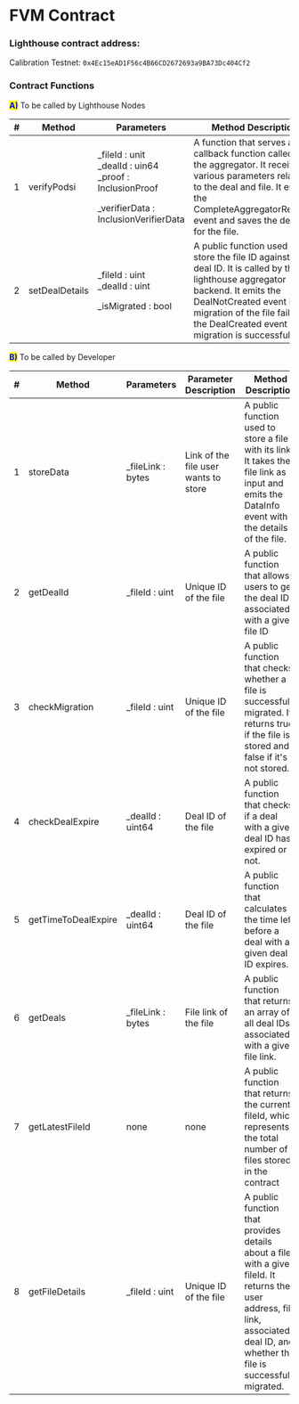 # FVM Contract

### Lighthouse contract address:&#x20;

Calibration Testnet: `0x4Ec15eAD1F56c4B66CD2672693a9BA73Dc404Cf2`

### Contract Functions

<mark style="color:blue;">**A)**</mark> To be called by Lighthouse Nodes

<table><thead><tr><th width="68" data-type="number">#</th><th width="148">Method</th><th width="301">Parameters</th><th>Method Description</th></tr></thead><tbody><tr><td>1</td><td>verifyPodsi</td><td><p>_fileId : unit <br>_dealId : uin64 <br>_proof : InclusionProof  </p><p>_verifierData : InclusionVerifierData</p></td><td>A function that serves as a callback function called by the aggregator. It receives various parameters related to the deal and file. It emits the CompleteAggregatorRequest event and saves the deal ID for the file.</td></tr><tr><td>2</td><td>setDealDetails</td><td><p>_fileId : uint <br>_dealId : uint</p><p>_isMigrated : bool</p></td><td>A public function used to store the file ID against the deal ID. It is called by the lighthouse aggregator backend. It emits the DealNotCreated event if the migration of the file fails and the DealCreated event if the migration is successful.</td></tr></tbody></table>



<mark style="color:blue;">**B)**</mark> To be called by Developer

<table><thead><tr><th width="62.00000000000003">#</th><th width="161">Method</th><th width="170">Parameters</th><th>Parameter Description</th><th>Method Description</th></tr></thead><tbody><tr><td>1</td><td>storeData</td><td>_fileLink : bytes</td><td>Link of the file user wants to store</td><td>A public function used to store a file with its link. It takes the file link as input and emits the DataInfo event with the details of the file.</td></tr><tr><td>2</td><td>getDealId</td><td>_fileId : uint</td><td>Unique ID of the file</td><td>A public function that allows users to get the deal ID associated with a given file ID</td></tr><tr><td>3</td><td>checkMigration</td><td>_fileId : uint</td><td>Unique ID of the file</td><td>A public function that checks whether a file is successfully migrated. It returns true if the file is stored and false if it's not stored.</td></tr><tr><td>4</td><td>checkDealExpire</td><td>_dealId : uint64</td><td>Deal ID of the file</td><td>A public function that checks if a deal with a given deal ID has expired or not.</td></tr><tr><td>5</td><td>getTimeToDealExpire</td><td>_dealId : uint64</td><td>Deal ID of the file</td><td>A public function that calculates the time left before a deal with a given deal ID expires.</td></tr><tr><td>6</td><td>getDeals</td><td>_fileLink : bytes</td><td>File link of the file</td><td>A public function that returns an array of all deal IDs associated with a given file link.</td></tr><tr><td>7</td><td>getLatestFileId</td><td>none</td><td>none</td><td>A public function that returns the current fileId, which represents the total number of files stored in the contract</td></tr><tr><td>8</td><td>getFileDetails</td><td>_fileId : uint</td><td>Unique ID of the file</td><td>A public function that provides details about a file with a given fileId. It returns the user address, file link, associated deal ID, and whether the file is successfully migrated.</td></tr></tbody></table>

